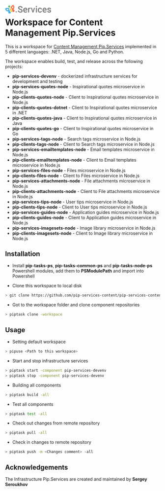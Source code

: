 # <img src="https://github.com/pip-services/pip-services/raw/master/design/Logo.png" alt="Pip.Services Logo" style="max-width:30%"> <br/> Workspace for Content Management Pip.Services

This is a workspace for [Content Management Pip.Services](https://github.com/pip-services-content) 
implemented in 5 different languages: .NET, Java, Node.js, Go and Python.

The workspace enables build, test, and release across the following projects:

- **pip-services-devenv** - dockerized infrastructure services for development and testing
- **pip-services-quotes-node** - Inspirational quotes microservice in Node.js
- **pip-clients-quotes-node** - Client to Inspirational quotes microservice in Node.js
- **pip-clients-quotes-dotnet** - Client to Inspirational quotes microservice in .NET
- **pip-clients-quotes-java** - Client to Inspirational quotes microservice in Java
- **pip-clients-quotes-go** - Client to Inspirational quotes microservice in Go
- **pip-services-tags-node** - Search tags microservice in Node.js
- **pip-clients-tags-node** - Client to Search tags microservice in Node.js
- **pip-services-emailtemplates-node** - Email templates microservice in Node.js
- **pip-clients-emailtemplates-node** - Client to Email templates microservice in Node.js
- **pip-services-files-node** - Files microservice in Node.js
- **pip-clients-files-node** - Client to Files microservice in Node.js
- **pip-services-attachments-node** - File attachments microservice in Node.js
- **pip-clients-attachments-node** - Client to File attachments microservice in Node.js
- **pip-services-tips-node** - User tips microservice in Node.js
- **pip-clients-tips-node** - Client to User tips microservice in Node.js
- **pip-services-guides-node** - Application guides microservice in Node.js
- **pip-clients-guides-node** - Client to Application guides microservice in Node.js
- **pip-services-imagesets-node** - Image library microservice in Node.js
- **pip-clients-imagesets-node** - Client to Image library microservice in Node.js

## Installation

- Install **pip-tasks-ps**, **pip-tasks-common-ps** and **pip-tasks-node-ps** Powershell modules, 
add them to **PSModulePath** and import into Powershell

- Clone this workspace to local disk
```bash
> git clone https://github.com/pip-services-content/pip-services-content-ws.git
```

- Got to the workspace folder and clone component repositories
```bash
> piptask clone -workspace
```

## Usage

- Setting default workspace
```bash
> pipuse <Path to this workspace>
```

- Start and stop infrastructure services
```bash
> piptask start -component pip-services-devenv
> piptask stop -component pip-services-devenv
```

- Building all components
```bash
> piptask build -all
```

- Test all components
``` bash
> piptask test -all
```

- Check out changes from remote repository
```bash
> piptask pull -all
```

- Check in changes to remote repository
```bash
> piptask push -m <Changes comment> -all
```

## Acknowledgements

The Infrastructure Pip.Services are created and maintained by **Sergey Seroukhov**
